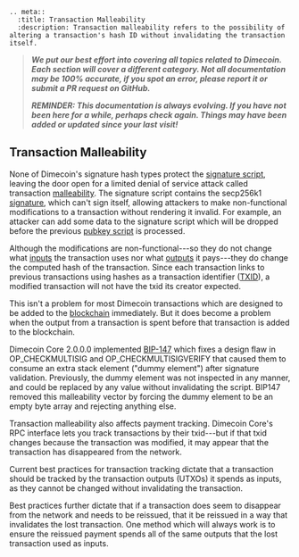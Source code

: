 ```{eval-rst}
.. meta::
  :title: Transaction Malleability
  :description: Transaction malleability refers to the possibility of altering a transaction's hash ID without invalidating the transaction itself.
```

> ***We put our best effort into covering all topics related to Dimecoin. Each section will cover a different category. Not all documentation may be 100% accurate, if you spot an error, please report it or submit a PR request on GitHub.***
>
> ***REMINDER: This documentation is always evolving. If you have not been here for a while, perhaps check again. Things may have been added or updated since your last visit!***

## Transaction Malleability

None of Dimecoin's signature hash types protect the [signature script](../resources/glossary.md#signature-script), leaving the door open for a limited denial of service attack called transaction [malleability](../resources/glossary.md#malleability). The signature script contains the secp256k1 [signature](../resources/glossary.md#signature), which can't sign itself, allowing attackers to make non-functional modifications to a transaction without rendering it invalid. For example, an attacker can add some data to the signature script which will be dropped before the previous [pubkey script](../resources/glossary.md#pubkey-script) is processed.

Although the modifications are non-functional---so they do not change what [inputs](../resources/glossary.md#input) the transaction uses nor what [outputs](../resources/glossary.md#output) it pays---they do change the computed hash of the transaction. Since each transaction links to previous transactions using hashes as a transaction identifier ([TXID](../resources/glossary.md#transaction-identifiers)), a modified transaction will not have the txid its creator expected.

This isn't a problem for most Dimecoin transactions which are designed to be added to the [blockchain](../resources/glossary.md#blockchain) immediately. But it does become a problem when the output from a transaction is spent before that transaction is added to the blockchain.

Dimecoin Core 2.0.0.0 implemented [BIP-147](https://github.com/bitcoin/bips/blob/master/bip-0147.mediawiki) which fixes a design flaw in OP_CHECKMULTISIG and OP_CHECKMULTISIGVERIFY that caused them to consume an extra stack element ("dummy element") after signature validation. Previously, the dummy element was not inspected in any manner, and could be replaced by any value without invalidating the script. BIP147 removed this malleability vector by forcing the dummy element to be an empty byte array and rejecting anything else.

Transaction malleability also affects payment tracking.  Dimecoin Core's RPC interface lets you track transactions by their txid---but if that txid changes because the transaction was modified, it may appear that the transaction has disappeared from the network.

Current best practices for transaction tracking dictate that a transaction should be tracked by the transaction outputs (UTXOs) it spends as inputs, as they cannot be changed without invalidating the transaction.

Best practices further dictate that if a transaction does seem to disappear from the network and needs to be reissued, that it be reissued in a way that invalidates the lost transaction. One method which will always work is to ensure the reissued payment spends all of the same outputs that the lost transaction used as inputs.
